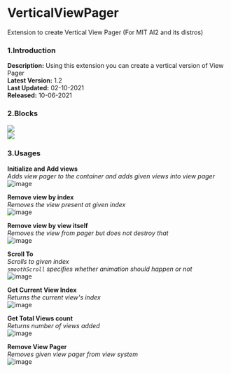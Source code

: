 # VerticalViewPager
Extension to create Vertical View Pager (For MIT AI2 and its distros)
### 1.Introduction 
**Description:** Using this extension you can create a vertical version of View Pager <br>
**Latest Version:** 1.2 <br>
**Last Updated:** 02-10-2021<br>
**Released:** 10-06-2021<br>

### 2.Blocks
<img src="https://community.appinventor.mit.edu/uploads/default/original/3X/d/e/deb58f1deb53776c70c885e10d68010932f4468d.png"><br>
<img src="https://community.appinventor.mit.edu/uploads/default/original/3X/d/3/d349f1565ec6ff647e0b6e971b035df11f24361f.png">


### 3.Usages

**Initialize and Add views**<br>
*Adds view pager to the container and adds given views into view pager*<br>
![image](https://user-images.githubusercontent.com/41724811/121764320-a0ccb000-cb60-11eb-895a-d93f89f64087.png)

**Remove view by index**<br>
*Removes the view present at given index* <br>
![image](https://user-images.githubusercontent.com/41724811/121764324-a7f3be00-cb60-11eb-8810-88d663b6b6bc.png)

**Remove view by view itself**<br>
*Removes the view from pager but does not destroy that* <br>
![image](https://user-images.githubusercontent.com/41724811/121764381-06b93780-cb61-11eb-883f-9fb379f1f43b.png)

**Scroll To**<br>
*Scrolls to given index*<br>
*`smoothScroll` specifies whether animation should happen or not*<br>
![image](https://user-images.githubusercontent.com/41724811/121764335-c2c63280-cb60-11eb-9d93-306ba20da137.png)


**Get Current View Index**<br>
*Returns the current view's index*<br>
![image](https://user-images.githubusercontent.com/41724811/121764342-c9ed4080-cb60-11eb-94b6-c2e4733096fc.png)

**Get Total Views count** <br>
*Returns number of views added* <br>
![image](https://user-images.githubusercontent.com/41724811/121764359-e5584b80-cb60-11eb-807e-327bb11754cb.png)

**Remove View Pager** <br>
*Removes given view pager from view system* <br>
![image](https://user-images.githubusercontent.com/41724811/121764362-ea1cff80-cb60-11eb-803b-e751267030c5.png)
